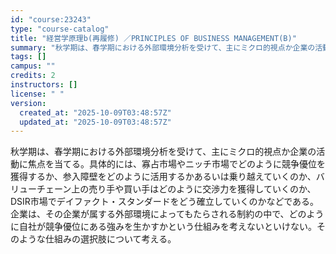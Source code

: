 ```yaml
---
id: "course:23243"
type: "course-catalog"
title: "経営学原理b(再履修) ／PRINCIPLES OF BUSINESS MANAGEMENT(B)"
summary: "秋学期は、春学期における外部環境分析を受けて、主にミクロ的視点か企業の活動に焦点を当てる。具体的には、寡占市場やニッチ市場でどのように競争優位を獲得するか、参入障壁をどのように活用するかあるいは乗り越えていくのか、バリューチェーン上の売り手…"
tags: []
campus: ""
credits: 2
instructors: []
license: " "
version:
  created_at: "2025-10-09T03:48:57Z"
  updated_at: "2025-10-09T03:48:57Z"
---
```


秋学期は、春学期における外部環境分析を受けて、主にミクロ的視点か企業の活動に焦点を当てる。具体的には、寡占市場やニッチ市場でどのように競争優位を獲得するか、参入障壁をどのように活用するかあるいは乗り越えていくのか、バリューチェーン上の売り手や買い手はどのように交渉力を獲得していくのか、DSIR市場でデイファクト・スタンダードをどう確立していくのかなどである。企業は、その企業が属する外部環境によってもたらされる制約の中で、どのように自社が競争優位にある強みを生かすかという仕組みを考えないといけない。そのような仕組みの選択肢について考える。
